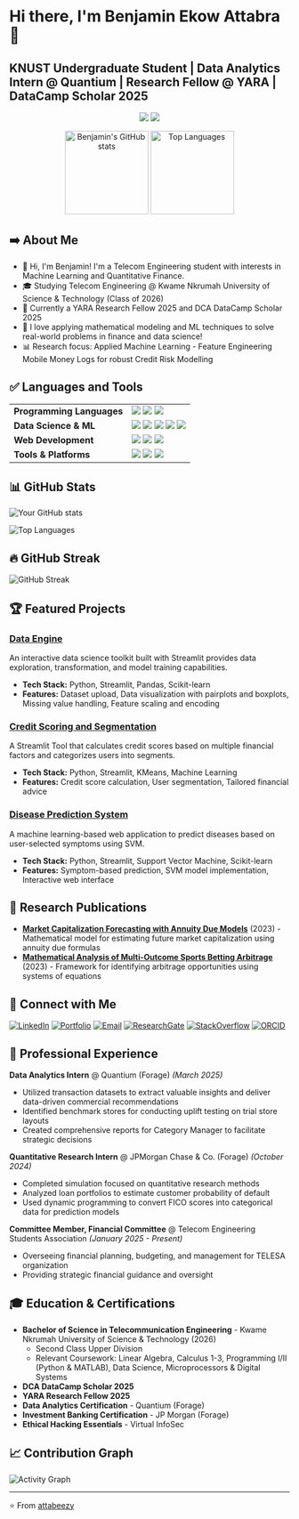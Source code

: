 # Hi there, I'm Benjamin Ekow Attabra 👋
## KNUST Undergraduate Student | Data Analytics Intern @ Quantium | Research Fellow @ YARA | DataCamp Scholar 2025

<div align="center">
  
  ![](https://github.com/attabeezy/stats/blob/master/generated/overview.svg)
  ![](https://github.com/attabeezy/stats/blob/master/generated/languages.svg)
  
</div>

<p align="center">
  <img 
    src="https://github-readme-stats.vercel.app/api?username=attabeezy&show_icons=true&theme=tokyonight" 
    alt="Benjamin's GitHub stats" 
    height="150"
  />
  <img 
    src="https://github-readme-stats.vercel.app/api/top-langs/?username=attabeezy&layout=compact&theme=tokyonight" 
    alt="Top Languages" 
    height="150"
  />
</p>

## ➡️ About Me

- 👋 Hi, I'm Benjamin! I'm a Telecom Engineering student with interests in Machine Learning and Quantitative Finance.
- 🎓 Studying Telecom Engineering @ Kwame Nkrumah University of Science & Technology (Class of 2026)
- 🔬 Currently a YARA Research Fellow 2025 and DCA DataCamp Scholar 2025
- 🎯 I love applying mathematical modeling and ML techniques to solve real-world problems in finance and data science!
- 📊 Research focus: Applied Machine Learning - Feature Engineering Mobile Money Logs for robust Credit Risk Modelling 

## ✅ Languages and Tools

<table>
  <tr>
    <td><strong>Programming Languages</strong></td>
    <td>
      <img src="https://img.shields.io/badge/Python-3670A0?style=flat-square&logo=python&logoColor=ffdd54"/>
      <img src="https://img.shields.io/badge/MATLAB-0078D4?style=flat-square&logo=matlab&logoColor=white"/>
      <img src="https://img.shields.io/badge/SQL-4479A1.svg?style=flat-square&logo=postgresql&logoColor=white"/>
    </td>
  </tr>

  <tr>
    <td><strong>Data Science & ML</strong></td>
    <td>
      <img src="https://img.shields.io/badge/Pandas-150458?style=flat-square&logo=pandas&logoColor=white"/>
      <img src="https://img.shields.io/badge/NumPy-013243?style=flat-square&logo=numpy&logoColor=white"/>
      <img src="https://img.shields.io/badge/Matplotlib-11557C?style=flat-square&logo=matplotlib&logoColor=white"/>
      <img src="https://img.shields.io/badge/Scikit--Learn-F7931E?style=flat-square&logo=scikitlearn&logoColor=white"/>
      <img src="https://img.shields.io/badge/Jupyter-F37626?style=flat-square&logo=jupyter&logoColor=white"/>
    </td>
  </tr>

  <tr>
    <td><strong>Web Development</strong></td>
    <td>
      <img src="https://img.shields.io/badge/Streamlit-FF4B4B?style=flat-square&logo=streamlit&logoColor=white"/>
      <img src="https://img.shields.io/badge/HTML5-E34F26?style=flat-square&logo=html5&logoColor=white"/>
      <img src="https://img.shields.io/badge/CSS3-%231572B6.svg?style=flat-square&logo=css3&logoColor=white"/>
    </td>
  </tr>

  <tr>
    <td><strong>Tools & Platforms</strong></td>
    <td>
      <img src="https://img.shields.io/badge/Git-F05032?style=flat-square&logo=git&logoColor=white"/>
      <img src="https://img.shields.io/badge/GitHub-181717?style=flat-square&logo=github&logoColor=white"/>
      <img src="https://img.shields.io/badge/Google%20Drive-4285F4?style=flat-square&logo=google-drive&logoColor=white"/>
    </td>
  </tr>
</table>

## 📊 GitHub Stats

![Your GitHub stats](https://github-readme-stats.vercel.app/api?username=attabeezy&show_icons=true&theme=tokyonight)

![Top Languages](https://github-readme-stats.vercel.app/api/top-langs/?username=attabeezy&layout=compact&theme=tokyonight)

## 🔥 GitHub Streak

![GitHub Streak](https://github-readme-streak-stats.herokuapp.com/?user=attabeezy&theme=tokyonight)

## 🏆 Featured Projects

### [Data Engine](https://github.com/attabeezy/data-engine)
An interactive data science toolkit built with Streamlit provides data exploration, transformation, and model training capabilities.
- **Tech Stack:** Python, Streamlit, Pandas, Scikit-learn
- **Features:** Dataset upload, Data visualization with pairplots and boxplots, Missing value handling, Feature scaling and encoding

### [Credit Scoring and Segmentation](https://credit-scorer.streamlit.app/)
A Streamlit Tool that calculates credit scores based on multiple financial factors and categorizes users into segments.
- **Tech Stack:** Python, Streamlit, KMeans, Machine Learning
- **Features:** Credit score calculation, User segmentation, Tailored financial advice

### [Disease Prediction System](https://health-predictor.streamlit.app/)
A machine learning-based web application to predict diseases based on user-selected symptoms using SVM.
- **Tech Stack:** Python, Streamlit, Support Vector Machine, Scikit-learn
- **Features:** Symptom-based prediction, SVM model implementation, Interactive web interface

## 📄 Research Publications
- **[Market Capitalization Forecasting with Annuity Due Models](https://www.researchgate.net/publication/387671507_Market_Capitalization_Forecasting_with_Annuity_Due_Models)** (2023) - Mathematical model for estimating future market capitalization using annuity due formulas
- **[Mathematical Analysis of Multi-Outcome Sports Betting Arbitrage](https://www.researchgate.net/publication/387671984_Mathematical_Analysis_of_Multi-Outcome_Sports_Betting_Arbitrage_A_System_of_Equations_Approach)** (2023) - Framework for identifying arbitrage opportunities using systems of equations

## 🤝 Connect with Me

[![LinkedIn](https://img.shields.io/badge/-LinkedIn-0077B5?style=for-the-badge&logo=linkedin&logoColor=white)](https://www.linkedin.com/in/ben-attabra)
[![Portfolio](https://img.shields.io/badge/-Portfolio-000000?style=for-the-badge&logo=react&logoColor=white)](https://attabeezy.github.io)
[![Email](https://img.shields.io/badge/-Email-D14836?style=for-the-badge&logo=gmail&logoColor=white)](mailto:benjaminekowattabra@gmail.com)
[![ResearchGate](https://img.shields.io/badge/-ResearchGate-00CCBB?style=for-the-badge&logo=researchgate&logoColor=white)](https://www.researchgate.net/profile/Benjamin-Attabra)
[![StackOverflow](https://img.shields.io/badge/-StackOverflow-FE7A16?style=for-the-badge&logo=stack-overflow&logoColor=white)](https://stackoverflow.com/users/27450700)
[![ORCID](https://img.shields.io/badge/-ORCID-A6CE39?style=for-the-badge&logo=orcid&logoColor=white)](https://orcid.org/0009-0008-6963-5422)

## 💼 Professional Experience

**Data Analytics Intern** @ Quantium (Forage) *(March 2025)*
- Utilized transaction datasets to extract valuable insights and deliver data-driven commercial recommendations
- Identified benchmark stores for conducting uplift testing on trial store layouts
- Created comprehensive reports for Category Manager to facilitate strategic decisions

**Quantitative Research Intern** @ JPMorgan Chase & Co. (Forage) *(October 2024)*
- Completed simulation focused on quantitative research methods
- Analyzed loan portfolios to estimate customer probability of default
- Used dynamic programming to convert FICO scores into categorical data for prediction models

**Committee Member, Financial Committee** @ Telecom Engineering Students Association *(January 2025 - Present)*
- Overseeing financial planning, budgeting, and management for TELESA organization
- Providing strategic financial guidance and oversight

## 🎓 Education & Certifications

- **Bachelor of Science in Telecommunication Engineering** - Kwame Nkrumah University of Science & Technology (2026)
  - Second Class Upper Division
  - Relevant Coursework: Linear Algebra, Calculus 1-3, Programming I/II (Python & MATLAB), Data Science, Microprocessors & Digital Systems
- **DCA DataCamp Scholar 2025**
- **YARA Research Fellow 2025**
- **Data Analytics Certification** - Quantium (Forage)
- **Investment Banking Certification** - JP Morgan (Forage)
- **Ethical Hacking Essentials** - Virtual InfoSec

## 📈 Contribution Graph

![Activity Graph](https://github-readme-activity-graph.vercel.app/graph?username=attabeezy&theme=tokyo-night)

---

⭐️ From [attabeezy](https://github.com/attabeezy)
